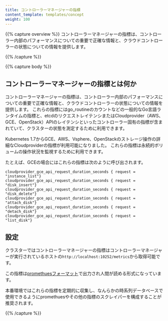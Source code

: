 ```yaml
---
title: コントローラーマネージャーの指標
content_template: templates/concept
weight: 100
---
```


{{% capture overview %}}
コントローラーマネージャーの指標は、コントローラー内部のパフォーマンスについての重要で正確な情報と、クラウドコントローラーの状態についての情報を提供します。

{{% /capture %}}

{{% capture body %}}
## コントローラーマネージャーの指標とは何か

コントローラーマネージャーの指標は、コントローラー内部のパフォーマンスについての重要で正確な情報と、クラウドコントローラーの状態についての情報を提供します。
これらの指標にはgo_routineのカウントなどの一般的なGo言語ランタイムの指標と、etcdのリクエストレイテンシまたはCloudprovider（AWS、GCE、OpenStack）APIのレイテンシといったコントローラー固有の指標が含まれていて、クラスターの状態を測定するために利用できます。

Kubernetes 1.7からGCE、AWS、Vsphere、OpenStackのストレージ操作の詳細なCloudproviderの指標が利用可能になりました。
これらの指標は永続的ボリュームの操作状況を監視するために利用できます。

たとえば、GCEの場合にはこれらの指標は次のように呼び出されます。

```
cloudprovider_gce_api_request_duration_seconds { request = "instance_list"}
cloudprovider_gce_api_request_duration_seconds { request = "disk_insert"}
cloudprovider_gce_api_request_duration_seconds { request = "disk_delete"}
cloudprovider_gce_api_request_duration_seconds { request = "attach_disk"}
cloudprovider_gce_api_request_duration_seconds { request = "detach_disk"}
cloudprovider_gce_api_request_duration_seconds { request = "list_disk"}
```



## 設定

クラスターではコントローラーマネージャーの指標はコントローラーマネージャーが実行されているホストの`http://localhost:10252/metrics`から取得可能です。

この指標は[promethuesフォーマット](https://prometheus.io/docs/instrumenting/exposition_formats/)で出力され人間が読める形式になっています。

本番環境ではこれらの指標を定期的に収集し、なんらかの時系列データベースで使用できるようにpromethuesやその他の指標のスクレイパーを構成することが推奨されます。

{{% /capture %}}
